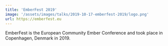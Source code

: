 ```yaml
---
title: 'EmberFest 2019'
image: '/assets/images/talks/2019-10-17-emberfest-2019/logo.png'
url: https://emberfest.eu
---
```


EmberFest is the European Community Ember Conference and took place in
Copenhagen, Denmark in 2019.
